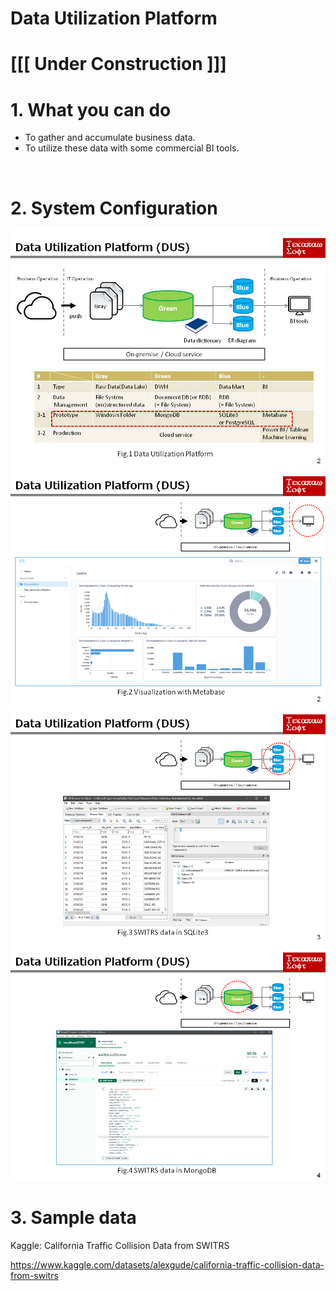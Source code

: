# Data Utilization Platform

# [[[ Under Construction ]]]
# 1. What you can do

* To gather and accumulate business data.<br>
* To utilize these data with some commercial BI tools.

<br>

# 2. System Configuration

<img src="images/dus.jpg">

<br>

<img src="images/metabase.png">

<br>

<img src="images/sqlite3.png">

<br>

<img src="images/mongodb.png">

<br>


# 3. Sample data

Kaggle: California Traffic Collision Data from SWITRS


https://www.kaggle.com/datasets/alexgude/california-traffic-collision-data-from-switrs


